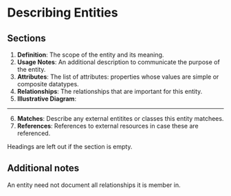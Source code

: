 # Describing Entities

## Sections

1. **Definition**: The scope of the entity and its meaning.
2. **Usage Notes**: An additional description to communicate the purpose of the entity.
3. **Attributes**: The list of attributes: properties whose values are simple or composite datatypes.
4. **Relationships**: The relationships that are important for this entity.
5. **Illustrative Diagram**:
---
6. **Matches**: Describe any external entitites or classes this entity matchees. 
7. **References**: References to external resources in case these are referenced.

Headings are left out if the section is empty.


## Additional notes

An entity need not document all relationships it is member in.